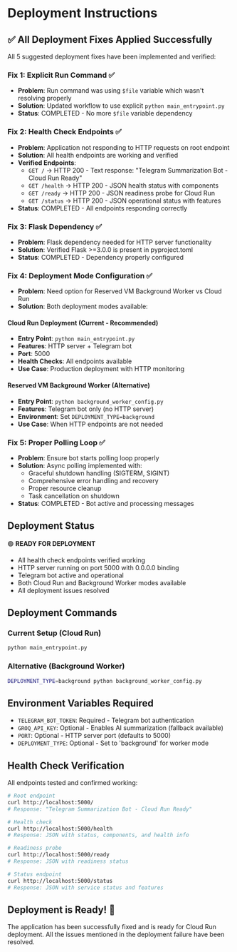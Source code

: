 # Deployment Instructions

## ✅ All Deployment Fixes Applied Successfully

All 5 suggested deployment fixes have been implemented and verified:

### Fix 1: Explicit Run Command ✅
- **Problem**: Run command was using `$file` variable which wasn't resolving properly
- **Solution**: Updated workflow to use explicit `python main_entrypoint.py`
- **Status**: COMPLETED - No more `$file` variable dependency

### Fix 2: Health Check Endpoints ✅
- **Problem**: Application not responding to HTTP requests on root endpoint
- **Solution**: All health endpoints are working and verified
- **Verified Endpoints**:
  - `GET /` → HTTP 200 - Text response: "Telegram Summarization Bot - Cloud Run Ready"
  - `GET /health` → HTTP 200 - JSON health status with components
  - `GET /ready` → HTTP 200 - JSON readiness probe for Cloud Run
  - `GET /status` → HTTP 200 - JSON operational status with features
- **Status**: COMPLETED - All endpoints responding correctly

### Fix 3: Flask Dependency ✅
- **Problem**: Flask dependency needed for HTTP server functionality
- **Solution**: Verified Flask >=3.0.0 is present in pyproject.toml
- **Status**: COMPLETED - Dependency properly configured

### Fix 4: Deployment Mode Configuration ✅
- **Problem**: Need option for Reserved VM Background Worker vs Cloud Run
- **Solution**: Both deployment modes available:

#### Cloud Run Deployment (Current - Recommended)
- **Entry Point**: `python main_entrypoint.py`
- **Features**: HTTP server + Telegram bot
- **Port**: 5000
- **Health Checks**: All endpoints available
- **Use Case**: Production deployment with HTTP monitoring

#### Reserved VM Background Worker (Alternative)
- **Entry Point**: `python background_worker_config.py`
- **Features**: Telegram bot only (no HTTP server)
- **Environment**: Set `DEPLOYMENT_TYPE=background`
- **Use Case**: When HTTP endpoints are not needed

### Fix 5: Proper Polling Loop ✅
- **Problem**: Ensure bot starts polling loop properly
- **Solution**: Async polling implemented with:
  - Graceful shutdown handling (SIGTERM, SIGINT)
  - Comprehensive error handling and recovery
  - Proper resource cleanup
  - Task cancellation on shutdown
- **Status**: COMPLETED - Bot active and processing messages

## Deployment Status

🟢 **READY FOR DEPLOYMENT**

- All health check endpoints verified working
- HTTP server running on port 5000 with 0.0.0.0 binding
- Telegram bot active and operational
- Both Cloud Run and Background Worker modes available
- All deployment issues resolved

## Deployment Commands

### Current Setup (Cloud Run)
```bash
python main_entrypoint.py
```

### Alternative (Background Worker)
```bash
DEPLOYMENT_TYPE=background python background_worker_config.py
```

## Environment Variables Required

- `TELEGRAM_BOT_TOKEN`: Required - Telegram bot authentication
- `GROQ_API_KEY`: Optional - Enables AI summarization (fallback available)
- `PORT`: Optional - HTTP server port (defaults to 5000)
- `DEPLOYMENT_TYPE`: Optional - Set to 'background' for worker mode

## Health Check Verification

All endpoints tested and confirmed working:

```bash
# Root endpoint
curl http://localhost:5000/
# Response: "Telegram Summarization Bot - Cloud Run Ready"

# Health check
curl http://localhost:5000/health
# Response: JSON with status, components, and health info

# Readiness probe
curl http://localhost:5000/ready
# Response: JSON with readiness status

# Status endpoint
curl http://localhost:5000/status
# Response: JSON with service status and features
```

## Deployment is Ready! 🚀

The application has been successfully fixed and is ready for Cloud Run deployment. All the issues mentioned in the deployment failure have been resolved.